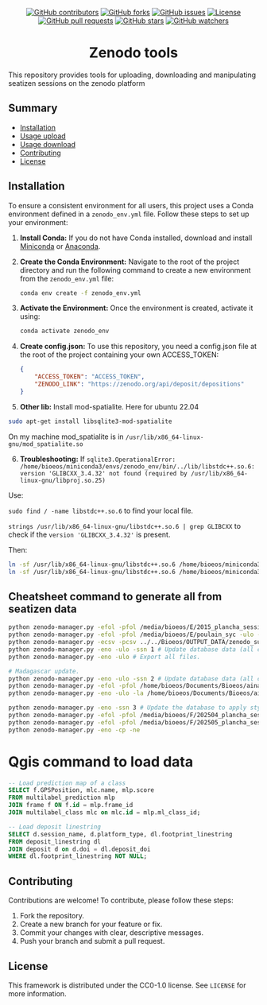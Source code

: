 <p align="center">
  <a href="https://github.com/SeatizenDOI/zenodo-tools/graphs/contributors"><img src="https://img.shields.io/github/contributors/SeatizenDOI/zenodo-tools" alt="GitHub contributors"></a>
  <a href="https://github.com/SeatizenDOI/zenodo-tools/network/members"><img src="https://img.shields.io/github/forks/SeatizenDOI/zenodo-tools" alt="GitHub forks"></a>
  <a href="https://github.com/SeatizenDOI/zenodo-tools/issues"><img src="https://img.shields.io/github/issues/SeatizenDOI/zenodo-tools" alt="GitHub issues"></a>
  <a href="https://github.com/SeatizenDOI/zenodo-tools/blob/master/LICENSE"><img src="https://img.shields.io/github/license/SeatizenDOI/zenodo-tools" alt="License"></a>
  <a href="https://github.com/SeatizenDOI/zenodo-tools/pulls"><img src="https://img.shields.io/github/issues-pr/SeatizenDOI/zenodo-tools" alt="GitHub pull requests"></a>
  <a href="https://github.com/SeatizenDOI/zenodo-tools/stargazers"><img src="https://img.shields.io/github/stars/SeatizenDOI/zenodo-tools" alt="GitHub stars"></a>
  <a href="https://github.com/SeatizenDOI/zenodo-tools/watchers"><img src="https://img.shields.io/github/watchers/SeatizenDOI/zenodo-tools" alt="GitHub watchers"></a>
</p>


<div align="center">

# Zenodo tools

</div>

This repository provides tools for uploading, downloading and manipulating seatizen sessions on the zenodo platform


## Summary

* [Installation](#installation)
* [Usage upload](#usage-of-zenodo-upload-script-parameters)
* [Usage download](#usage-of-zenodo-download-script-parameters)
* [Contributing](#contributing)
* [License](#license)


## Installation

To ensure a consistent environment for all users, this project uses a Conda environment defined in a `zenodo_env.yml` file. Follow these steps to set up your environment:

1. **Install Conda:** If you do not have Conda installed, download and install [Miniconda](https://docs.conda.io/en/latest/miniconda.html) or [Anaconda](https://www.anaconda.com/products/distribution).

2. **Create the Conda Environment:** Navigate to the root of the project directory and run the following command to create a new environment from the `zenodo_env.yml` file:
   ```bash
   conda env create -f zenodo_env.yml
   ```

3. **Activate the Environment:** Once the environment is created, activate it using:
   ```bash
   conda activate zenodo_env
   ```
4. **Create config.json:** To use this repository, you need a config.json file at the root of the project containing your own ACCESS_TOKEN:
    ```json
    {
        "ACCESS_TOKEN": "ACCESS_TOKEN",
        "ZENODO_LINK": "https://zenodo.org/api/deposit/depositions"
    }
    ```
5. **Other lib:** Install mod-spatialite. Here for ubuntu 22.04
```bash
sudo apt-get install libsqlite3-mod-spatialite
```
On my machine mod_spatialite is in `/usr/lib/x86_64-linux-gnu/mod_spatialite.so`


6. **Troubleshooting:** If `sqlite3.OperationalError: /home/bioeos/miniconda3/envs/zenodo_env/bin/../lib/libstdc++.so.6: version 'GLIBCXX_3.4.32' not found (required by /usr/lib/x86_64-linux-gnu/libproj.so.25)`

Use:

`sudo find / -name libstdc++.so.6` to find your local file.

`strings /usr/lib/x86_64-linux-gnu/libstdc++.so.6 | grep GLIBCXX` to check if the `version 'GLIBCXX_3.4.32'` is present.

Then:
```bash
ln -sf /usr/lib/x86_64-linux-gnu/libstdc++.so.6 /home/bioeos/miniconda3/envs/zenodo_env/lib/libstdc++.so
ln -sf /usr/lib/x86_64-linux-gnu/libstdc++.so.6 /home/bioeos/miniconda3/envs/zenodo_env/lib/libstdc++.so.6
```

## Cheatsheet command to generate all from seatizen data

```bash
python zenodo-manager.py -efol -pfol /media/bioeos/E/2015_plancha_session/ -ulo -ffi -fr -ne # Force inserting frame in database with no export and regenerate database.
python zenodo-manager.py -efol -pfol /media/bioeos/E/poulain_syc -ulo -ffi -ne # Force inserting frame in database with no export.
python zenodo-manager.py -ecsv -pcsv ../../Bioeos/OUTPUT_DATA/zenodo_suivi/processed_data_without_2015.csv -ulo -la ../../Bioeos/annotations_some_image/Export_human/ -ne # Add frames and import annotations.
python zenodo-manager.py -eno -ulo -ssn 1 # Update database data (all class and label).
python zenodo-manager.py -eno -ulo # Export all files.

# Madagascar update.
python zenodo-manager.py -eno -ulo -ssn 2 # Update database data (all class and label).
python zenodo-manager.py -efol -pfol /home/bioeos/Documents/Bioeos/aina_dataset -ulo -ffi -ne
python zenodo-manager.py -eno -ulo -la /home/bioeos/Documents/Bioeos/aina_dataset_annotation/20250410_120000__yves-amoros-mitondrasoa__madagascar_annotation.csv

python zenodo-manager.py -eno -ssn 3 # Update the database to apply style on specific table.
python zenodo-manager.py -efol -pfol /media/bioeos/F/202504_plancha_session -ulo -ne
python zenodo-manager.py -efol -pfol /media/bioeos/F/202505_plancha_session -ulo
python zenodo-manager.py -eno -cp -ne

```

# Qgis command to load data
```SQL
-- Load prediction map of a class 
SELECT f.GPSPosition, mlc.name, mlp.score
FROM multilabel_prediction mlp
JOIN frame f ON f.id = mlp.frame_id
JOIN multilabel_class mlc on mlc.id = mlp.ml_class_id;

-- Load deposit linestring
SELECT d.session_name, d.platform_type, dl.footprint_linestring
FROM deposit_linestring dl
JOIN deposit d on d.doi = dl.deposit_doi
WHERE dl.footprint_linestring NOT NULL;

```


## Contributing

Contributions are welcome! To contribute, please follow these steps:

1. Fork the repository.
2. Create a new branch for your feature or fix.
3. Commit your changes with clear, descriptive messages.
4. Push your branch and submit a pull request.

## License

This framework is distributed under the CC0-1.0 license. See `LICENSE` for more information.
